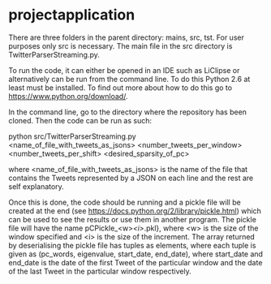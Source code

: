 projectapplication
==================
There are three folders in the parent directory: mains, src, tst. For user purposes only src is necessary. The main file in the src directory is TwitterParserStreaming.py.

To run the code, it can either be opened in an IDE such as LiClipse or alternatively can be run from the command line. To do this Python 2.6 at least must be installed. To find out more about how to do this go to https://www.python.org/download/. 

In the command line, go to the directory where the repository has been cloned. Then the code can be run as such:

python src/TwitterParserStreaming.py \<name_of_file_with_tweets_as_jsons\> \<number_tweets_per_window\> \<number_tweets_per_shift\> \<desired_sparsity_of_pc\>

where \<name_of_file_with_tweets_as_jsons\> is the name of the file that contains the Tweets represented by a JSON on each line and the rest are self explanatory.

Once this is done, the code should be running and a pickle file will be created at the end (see https://docs.python.org/2/library/pickle.html) which can be used to see the results or use them in another program. The pickle file will have the name pCPickle_\<w\>_\<i\>_.pkl}, where \<w\> is the size of the window specified and \<i\> is the size of the increment. The array returned by deserialising the pickle file has tuples as elements, where each tuple is given as 
(pc_words, eigenvalue, start_date, end_date), where start_date and end_date is the date of the first Tweet of the particular window and the date of the last Tweet in the particular window respectively.
